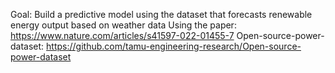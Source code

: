 Goal: Build a predictive model using the dataset that forecasts renewable energy output based on weather data 
Using the paper:  https://www.nature.com/articles/s41597-022-01455-7 
Open-source-power-dataset: https://github.com/tamu-engineering-research/Open-source-power-dataset 

